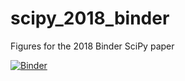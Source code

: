 # scipy_2018_binder

Figures for the 2018 Binder SciPy paper

[![Binder](https://mybinder.org/badge.svg)](https://mybinder.org/v2/gh/choldgraf/scipy_2018_binder/master?urlpath=lab%2Ftree%2Fnotebooks%2Ffigures.ipynb)

